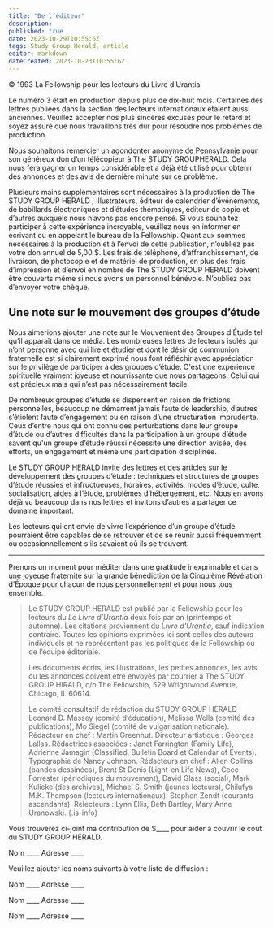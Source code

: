 ```yaml
---
title: "De l’éditeur"
description: 
published: true
date: 2023-10-29T10:55:6Z
tags: Study Group Herald, article
editor: markdown
dateCreated: 2023-10-23T10:55:6Z
---
```


<p class="v-card v-sheet theme--light grey lighten-3 px-2">© 1993 La Fellowship pour les lecteurs du Livre d’Urantia</p>


Le numéro 3 était en production depuis plus de dix-huit mois. Certaines des lettres publiées dans la section des lecteurs internationaux étaient aussi anciennes. Veuillez accepter nos plus sincères excuses pour le retard et soyez assuré que nous travaillons très dur pour résoudre nos problèmes de production.

Nous souhaitons remercier un agondonter anonyme de Pennsylvanie pour son généreux don d’un télécopieur à The STUDY GROUPHERALD. Cela nous fera gagner un temps considérable et a déjà été utilisé pour obtenir des annonces et des avis de dernière minute sur ce problème.

Plusieurs mains supplémentaires sont nécessaires à la production de The STUDY GROUP HERALD ; Illustrateurs, éditeur de calendrier d’événements, de babillards électroniques et d’études thématiques, éditeur de copie et d’autres auxquels nous n’avons pas encore pensé. Si vous souhaitez participer à cette expérience incroyable, veuillez nous en informer en écrivant ou en appelant le bureau de la Fellowship. Quant aux sommes nécessaires à la production et à l’envoi de cette publication, n’oubliez pas votre don annuel de 5,00 $. Les frais de téléphone, d’affranchissement, de livraison, de photocopie et de matériel de production, en plus des frais d’impression et d’envoi en nombre de The STUDY GROUP HERALD doivent être couverts même si nous avons un personnel bénévole. N’oubliez pas d’envoyer votre chèque.

## Une note sur le mouvement des groupes d’étude

Nous aimerions ajouter une note sur le Mouvement des Groupes d’Étude tel qu’il apparaît dans ce média. Les nombreuses lettres de lecteurs isolés qui n’ont personne avec qui lire et étudier et dont le désir de communion fraternelle est si clairement exprimé nous font réfléchir avec appréciation sur le privilège de participer à des groupes d’étude. C'est une expérience spirituelle vraiment joyeuse et nourrissante que nous partageons. Celui qui est précieux mais qui n’est pas nécessairement facile.

De nombreux groupes d’étude se dispersent en raison de frictions personnelles, beaucoup ne démarrent jamais faute de leadership, d’autres s’étiolent faute d’engagement ou en raison d’une structuration imprudente. Ceux d’entre nous qui ont connu des perturbations dans leur groupe d’étude ou d’autres difficultés dans la participation à un groupe d’étude savent qu'un groupe d’étude réussi nécessite une direction avisée, des efforts, un engagement et même une participation disciplinée.

Le STUDY GROUP HERALD invite des lettres et des articles sur le développement des groupes d’étude : techniques et structures de groupes d’étude réussies et infructueuses, horaires, activités, modes d’étude, culte, socialisation, aides à l’étude, problèmes d’hébergement, etc. Nous en avons déjà vu beaucoup dans nos lettres et invitons d’autres à partager ce domaine important.

Les lecteurs qui ont envie de vivre l’expérience d’un groupe d’étude pourraient être capables de se retrouver et de se réunir aussi fréquemment ou occasionnellement s'ils savaient où ils se trouvent.

---

Prenons un moment pour méditer dans une gratitude inexprimable et dans une joyeuse fraternité sur la grande bénédiction de la Cinquième Révélation d’Époque pour chacun de nous personnellement et pour nous tous ensemble.

> Le STUDY GROUP HERALD est publié par la Fellowship pour les lecteurs du _Le Livre d’Urantia_ deux fois par an (printemps et automne). Les citations proviennent du _Livre d’Urantia_, sauf indication contraire. Toutes les opinions exprimées ici sont celles des auteurs individuels et ne représentent pas les politiques de la Fellowship ou de l’équipe éditoriale.
> 
> Les documents écrits, les illustrations, les petites annonces, les avis ou les annonces doivent être envoyés par courrier à The STUDY GROUP HIRALD, c/o The Fellowship, 529 Wrightwood Avenue, Chicago, IL 60614.
> 
> Le comité consultatif de rédaction du STUDY GROUP HERALD : Leonard D. Massey (comité d’éducation), Melissa Wells (comité des publications), Mo Siegel (comité de vulgarisation nationale). Rédacteur en chef : Martin Greenhut. Directeur artistique : Georges Lallas. Rédactrices associées : Janet Farrington (Family Life), Adrienne Jamagin (Classified, Bulletin Board et Calendar of Events). Typographie de Nancy Johnson. Rédacteurs en chef : Allen Collins (bandes dessinées), Brent St Denis (Light-en Life News), Cece Forrester (périodiques du mouvement), David Glass (social), Mark Kulieke (des archives), Michael S. Smith (jeunes lecteurs), Chilufya M.K. Thompson (lecteurs internationaux), Stephen Zendt (courants ascendants). Relecteurs : Lynn Ellis, Beth Bartley, Mary Anne Uranowski.
{.is-info}

Vous trouverez ci-joint ma contribution de $\_\_\_\_ pour aider à couvrir le coût du STUDY GROUP HERALD.

Nom \_\_\_\_
Adresse \_\_\_\_

Veuillez ajouter les noms suivants à votre liste de diffusion :

Nom \_\_\_\_
Adresse \_\_\_\_

Nom \_\_\_\_
Adresse \_\_\_\_

Nom \_\_\_\_
Adresse \_\_\_\_



